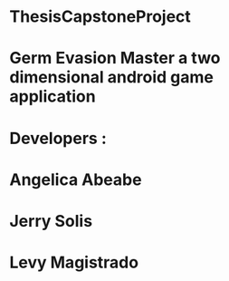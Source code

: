 # ThesisCapstoneProject
# Germ Evasion Master a two dimensional android game application
# Developers : 
# Angelica Abeabe              
# Jerry Solis
# Levy Magistrado